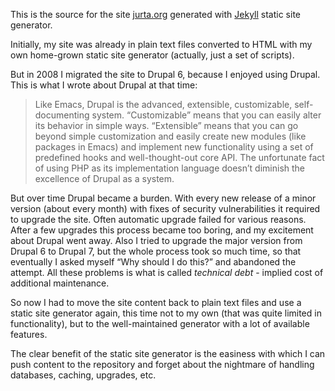 
This is the source for the site [jurta.org](https://jurta.github.io/)
generated with [Jekyll](https://jekyllrb.com/) static site generator.

Initially, my site was already in plain text files converted to HTML with
my own home-grown static site generator (actually, just a set of scripts).

But in 2008 I migrated the site to Drupal 6, because I enjoyed using Drupal.
This is what I wrote about Drupal at that time:

> Like Emacs, Drupal is the advanced, extensible, customizable, self-documenting system.
> “Customizable” means that you can easily alter its behavior in simple ways.
> “Extensible” means that you can go beyond simple customization and easily
> create new modules (like packages in Emacs) and implement new functionality
> using a set of predefined hooks and well-thought-out core API.
> The unfortunate fact of using PHP as its implementation language
> doesn’t diminish the excellence of Drupal as a system.

But over time Drupal became a burden.  With every new release of a minor
version (about every month) with fixes of security vulnerabilities it
required to upgrade the site.  Often automatic upgrade failed for various
reasons.  After a few upgrades this process became too boring, and my
excitement about Drupal went away.  Also I tried to upgrade the major
version from Drupal 6 to Drupal 7, but the whole process took so much time,
so that eventually I asked myself “Why should I do this?” and abandoned the
attempt.  All these problems is what is called _technical debt_ - implied
cost of additional maintenance.

So now I had to move the site content back to plain text files
and use a static site generator again, this time not to my own
(that was quite limited in functionality), but to the well-maintained
generator with a lot of available features.

The clear benefit of the static site generator is the easiness with which
I can push content to the repository and forget about the nightmare of
handling databases, caching, upgrades, etc.
